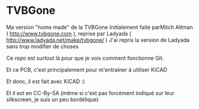TVBGone
====

Ma version "home made" de la TVBGone
Initialement faite parMitch Altman ( http://www.tvbgone.com ), reprise par Ladyada ( http://www.ladyada.net/make/tvbgone/ )
J'ai repris la version de Ladyada sans trop modifier de choses

Ce repo est surtout là pour que je vois comment fonctionne Git.

Et ce PCB, c'est principalement pour m'entrainer à utiliser KiCAD

Et donc, il est fait avec KiCAD :)

Et il est en CC-By-SA (même si c'est pas forcément indiqué sur leur silkscreen, je suis un peu bordélique)

